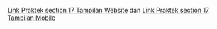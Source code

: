 [Link Praktek section 17 Tampilan Website](https://www.figma.com/file/hbv7QudSX52QaWalsBAaHQ/Tugas-dari-akun-Alta.id?node-id=635%3A1537)
dan
[Link Praktek section 17 Tampilan Mobile](https://www.figma.com/file/hbv7QudSX52QaWalsBAaHQ/Tugas-dari-akun-Alta.id?node-id=631%3A204)
